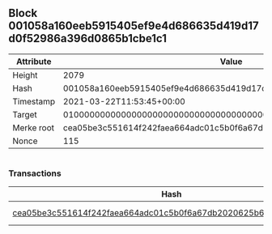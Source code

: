 ## Block 001058a160eeb5915405ef9e4d686635d419d17d0f52986a396d0865b1cbe1c1

Attribute | Value
--- | ---
Height | 2079
Hash | 001058a160eeb5915405ef9e4d686635d419d17d0f52986a396d0865b1cbe1c1
Timestamp | 2021-03-22T11:53:45+00:00
Target | 0100000000000000000000000000000000000000000000000000000000000000
Merke root | cea05be3c551614f242faea664adc01c5b0f6a67db2020625b685118b81cd5a3
Nonce | 115

```

```

### Transactions

Hash | Amount
--- | ---
[cea05be3c551614f242faea664adc01c5b0f6a67db2020625b685118b81cd5a3](cea05be3c551614f242faea664adc01c5b0f6a67db2020625b685118b81cd5a3.md) | 10.00000000 SKEPTI 
